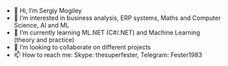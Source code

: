 - 👋 Hi, I’m Sergiy Mogiley
- 👀 I’m interested in business analysis, ERP systems, Maths and Computer Science, AI and ML
- 🌱 I’m currently learning ML.NET (C#/.NET) and Machine Learning (theory and practice)
- 💞️ I’m looking to collaborate on different projects
- 📫 How to reach me: Skype: thesuperfester, Telegram: Fester1983

<!---
SergiyMogiley/SergiyMogiley is a ✨ special ✨ repository because its `README.md` (this file) appears on your GitHub profile.
You can click the Preview link to take a look at your changes.
--->
